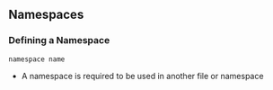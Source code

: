 ## Namespaces

### Defining a Namespace
```
namespace name
```

* A namespace is required to be used in another file or namespace
